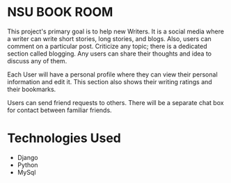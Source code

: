 # NSU BOOK ROOM
This project's primary goal is to help new Writers. It is a social media where a writer can write short stories, long stories, and blogs. Also, users can comment on a particular post. 
Criticize any topic; there is a dedicated section called blogging. 
Any users can share their thoughts and idea to discuss any of them. 

Each User will have a personal profile where they can view their personal information and edit it. This section also shows their writing ratings and their bookmarks. 

Users can send friend requests to others. There will be a separate chat box for contact between familiar friends.

# Technologies Used
* Django
* Python
* MySql

